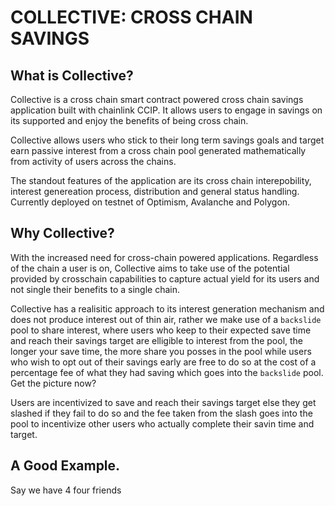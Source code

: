 # COLLECTIVE: CROSS CHAIN SAVINGS

## What is Collective?

Collective is a cross chain smart contract powered cross chain savings application built with chainlink CCIP. It allows users to engage in savings on its supported and enjoy the benefits of being cross chain.

Collective allows users who stick to their long term savings goals and target earn passive interest from a cross chain pool generated mathematically from activity of users across the chains.

The standout features of the application are its cross chain interepobility, interest genereation process, distribution and general status handling. Currently deployed on testnet of Optimism, Avalanche and Polygon.

## Why Collective?

With the increased need for cross-chain powered applications. Regardless of the chain a user is on, Collective aims to take use of the potential provided by crosschain capabilities to capture actual yield for its users and not single their benefits to a single chain.

Collective has a realisitic approach to its interest generation mechanism and does not produce interest out of thin air, rather we make use of a `backslide` pool to share interest, where users who keep to their expected save time and reach their savings target are elligible to interest from the pool, the longer your save time, the more share you posses in the pool while users who wish to opt out of their savings early are free to do so at the cost of a percentage fee of what they had saving which goes into the `backslide` pool. Get the picture now?

Users are incentivized to save and reach their savings target else they get slashed if they fail to do so and the fee taken from the slash goes into the pool to incentivize other users who actually complete their savin time and target.

## A Good Example.

Say we have 4 four friends
